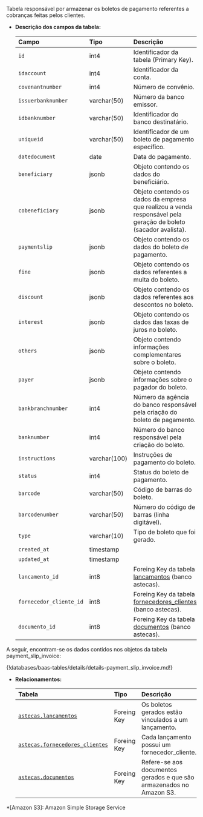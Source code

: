 Tabela responsável por armazenar os boletos de pagamento referentes a cobranças feitas pelos clientes.

- **Descrição dos campos da tabela:**

  | Campo                   | Tipo         | Descrição                                                                                           |
  | :---------------------- | :----------- | :-------------------------------------------------------------------------------------------------- |
  | `id`                    | int4         | Identificador da tabela (Primary Key).                                                              |
  | `idaccount`             | int4         | Identificador da conta.                                                                             |
  | `covenantnumber`        | int4         | Número de convênio.                                                                                 |
  | `issuerbanknumber`      | varchar(50)  | Número da banco emissor.                                                                            |
  | `idbanknumber`          | varchar(50)  | Identificador do banco destinatário.                                                                |
  | `uniqueid`              | varchar(50)  | Identificador de um boleto de pagamento específico.                                                 |
  | `datedocument`          | date         | Data do pagamento.                                                                                  |
  | `beneficiary`           | jsonb        | Objeto contendo os dados do beneficiário.                                                           |
  | `cobeneficiary`         | jsonb        | Objeto contendo os dados da empresa que realizou a venda responsável pela geração de boleto (sacador avalista). |
  | `paymentslip`           | jsonb        | Objeto contendo os dados do boleto de pagamento.                                                    |
  | `fine`                  | jsonb        | Objeto contendo os dados referentes a multa do boleto.                                              |
  | `discount`              | jsonb        | Objeto contendo os dados referentes aos descontos no boleto.                                        |
  | `interest`              | jsonb        | Objeto contendo os dados das taxas de juros no boleto.                                              |
  | `others`                | jsonb        | Objeto contendo informações complementares sobre o boleto.                                          |
  | `payer`                 | jsonb        | Objeto contendo informações sobre o pagador do boleto.                                              |
  | `bankbranchnumber`      | int4         | Número da agência do banco responsável pela criação do boleto de pagamento.                         |
  | `banknumber`            | int4         | Número do banco responsável pela criação do boleto.                                                 |
  | `instructions`          | varchar(100) | Instruções de pagamento do boleto.                                                                  |
  | `status`                | int4         | Status do boleto de pagamento.                                                                      |
  | `barcode`               | varchar(50)  | Código de barras do boleto.                                                                         |
  | `barcodenumber`         | varchar(50)  | Número do código de barras (linha digitável).                                                       |
  | `type`                  | varchar(10)  | Tipo de boleto que foi gerado.                                                                      |
  | `created_at`            | timestamp    |                                                                                                     |
  | `updated_at`            | timestamp    |                                                                                                     |
  | `lancamento_id`         | int8         | Foreing Key da tabela [lancamentos](db-astecas.md#lancamentos) (banco astecas).                     |
  | `fornecedor_cliente_id` | int8         | Foreing Key da tabela [fornecedores_clientes](db-astecas.md#fornecedores_clientes) (banco astecas). |
  | `documento_id`          | int8         | Foreing Key da tabela [documentos](db-astecas.md#documentos) (banco astecas).                       |

A seguir, encontram-se os dados contidos nos objetos da tabela payment_slip_invoice:

{!databases/baas-tables/details/details-payment_slip_invoice.md!}

- **Relacionamentos:**

  | Tabela                                                                 | Tipo        | Descrição                                            |
  | :--------------------------------------------------------------------- | :---------- | :--------------------------------------------------- |
  | [`astecas.lancamentos`](db-astecas.md#lancamentos)                     | Foreing Key | Os boletos gerados estão vinculados a um lançamento. |
  | [`astecas.fornecedores_clientes`](db-astecas.md#fornecedores_clientes) | Foreing Key | Cada lançamento possui um fornecedor_cliente.        |
  | [`astecas.documentos`](db-astecas.md#documentos)                       | Foreing Key | Refere-se aos documentos gerados e que são armazenados no Amazon S3. |

*[Amazon S3]: Amazon Simple Storage Service